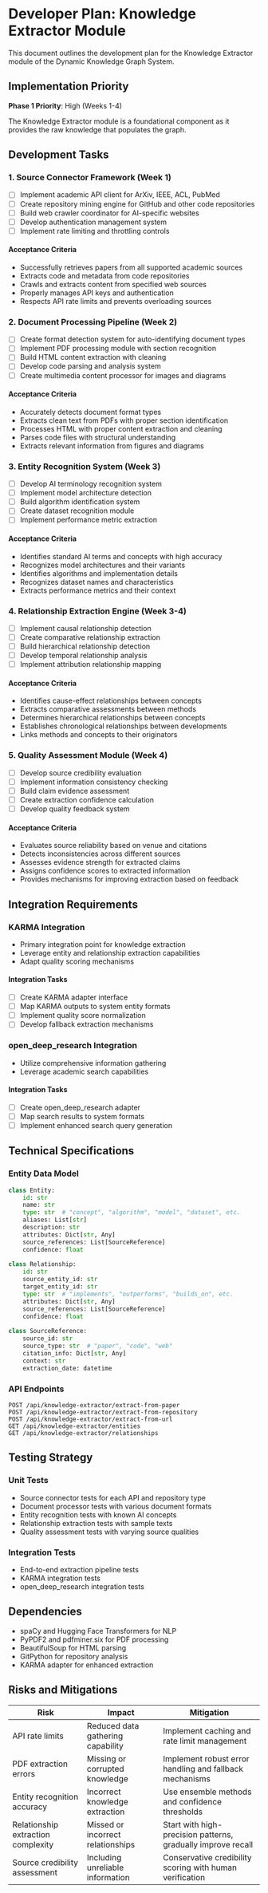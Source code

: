 # Developer Plan: Knowledge Extractor Module

This document outlines the development plan for the Knowledge Extractor module of the Dynamic Knowledge Graph System.

## Implementation Priority

**Phase 1 Priority**: High (Weeks 1-4)

The Knowledge Extractor module is a foundational component as it provides the raw knowledge that populates the graph.

## Development Tasks

### 1. Source Connector Framework (Week 1)

- [ ] Implement academic API client for ArXiv, IEEE, ACL, PubMed
- [ ] Create repository mining engine for GitHub and other code repositories
- [ ] Build web crawler coordinator for AI-specific websites
- [ ] Develop authentication management system
- [ ] Implement rate limiting and throttling controls

#### Acceptance Criteria
- Successfully retrieves papers from all supported academic sources
- Extracts code and metadata from code repositories
- Crawls and extracts content from specified web sources
- Properly manages API keys and authentication
- Respects API rate limits and prevents overloading sources

### 2. Document Processing Pipeline (Week 2)

- [ ] Create format detection system for auto-identifying document types
- [ ] Implement PDF processing module with section recognition
- [ ] Build HTML content extraction with cleaning
- [ ] Develop code parsing and analysis system
- [ ] Create multimedia content processor for images and diagrams

#### Acceptance Criteria
- Accurately detects document format types
- Extracts clean text from PDFs with proper section identification
- Processes HTML with proper content extraction and cleaning
- Parses code files with structural understanding
- Extracts relevant information from figures and diagrams

### 3. Entity Recognition System (Week 3)

- [ ] Develop AI terminology recognition system
- [ ] Implement model architecture detection
- [ ] Build algorithm identification system
- [ ] Create dataset recognition module
- [ ] Implement performance metric extraction

#### Acceptance Criteria
- Identifies standard AI terms and concepts with high accuracy
- Recognizes model architectures and their variants
- Identifies algorithms and implementation details
- Recognizes dataset names and characteristics
- Extracts performance metrics and their context

### 4. Relationship Extraction Engine (Week 3-4)

- [ ] Implement causal relationship detection
- [ ] Create comparative relationship extraction
- [ ] Build hierarchical relationship detection
- [ ] Develop temporal relationship analysis
- [ ] Implement attribution relationship mapping

#### Acceptance Criteria
- Identifies cause-effect relationships between concepts
- Extracts comparative assessments between methods
- Determines hierarchical relationships between concepts
- Establishes chronological relationships between developments
- Links methods and concepts to their originators

### 5. Quality Assessment Module (Week 4)

- [ ] Develop source credibility evaluation
- [ ] Implement information consistency checking
- [ ] Build claim evidence assessment
- [ ] Create extraction confidence calculation
- [ ] Develop quality feedback system

#### Acceptance Criteria
- Evaluates source reliability based on venue and citations
- Detects inconsistencies across different sources
- Assesses evidence strength for extracted claims
- Assigns confidence scores to extracted information
- Provides mechanisms for improving extraction based on feedback

## Integration Requirements

### KARMA Integration

- Primary integration point for knowledge extraction
- Leverage entity and relationship extraction capabilities
- Adapt quality scoring mechanisms

#### Integration Tasks
- [ ] Create KARMA adapter interface
- [ ] Map KARMA outputs to system entity formats
- [ ] Implement quality score normalization
- [ ] Develop fallback extraction mechanisms

### open_deep_research Integration

- Utilize comprehensive information gathering
- Leverage academic search capabilities

#### Integration Tasks
- [ ] Create open_deep_research adapter
- [ ] Map search results to system formats
- [ ] Implement enhanced search query generation

## Technical Specifications

### Entity Data Model

```python
class Entity:
    id: str
    name: str
    type: str  # "concept", "algorithm", "model", "dataset", etc.
    aliases: List[str]
    description: str
    attributes: Dict[str, Any]
    source_references: List[SourceReference]
    confidence: float
    
class Relationship:
    id: str
    source_entity_id: str
    target_entity_id: str
    type: str  # "implements", "outperforms", "builds_on", etc.
    attributes: Dict[str, Any]
    source_references: List[SourceReference]
    confidence: float
    
class SourceReference:
    source_id: str
    source_type: str  # "paper", "code", "web"
    citation_info: Dict[str, Any]
    context: str
    extraction_date: datetime
```

### API Endpoints

```
POST /api/knowledge-extractor/extract-from-paper
POST /api/knowledge-extractor/extract-from-repository
POST /api/knowledge-extractor/extract-from-url
GET /api/knowledge-extractor/entities
GET /api/knowledge-extractor/relationships
```

## Testing Strategy

### Unit Tests

- Source connector tests for each API and repository type
- Document processor tests with various document formats
- Entity recognition tests with known AI concepts
- Relationship extraction tests with sample texts
- Quality assessment tests with varying source qualities

### Integration Tests

- End-to-end extraction pipeline tests
- KARMA integration tests
- open_deep_research integration tests

## Dependencies

- spaCy and Hugging Face Transformers for NLP
- PyPDF2 and pdfminer.six for PDF processing
- BeautifulSoup for HTML parsing
- GitPython for repository analysis
- KARMA adapter for enhanced extraction

## Risks and Mitigations

| Risk | Impact | Mitigation |
|------|--------|------------|
| API rate limits | Reduced data gathering capability | Implement caching and rate limit management |
| PDF extraction errors | Missing or corrupted knowledge | Implement robust error handling and fallback mechanisms |
| Entity recognition accuracy | Incorrect knowledge extraction | Use ensemble methods and confidence thresholds |
| Relationship extraction complexity | Missed or incorrect relationships | Start with high-precision patterns, gradually improve recall |
| Source credibility assessment | Including unreliable information | Conservative credibility scoring with human verification |